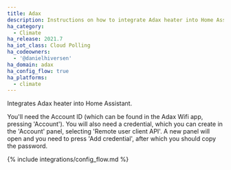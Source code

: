 ```yaml
---
title: Adax
description: Instructions on how to integrate Adax heater into Home Assistant.
ha_category:
  - Climate
ha_release: 2021.7
ha_iot_class: Cloud Polling
ha_codeowners:
  - '@danielhiversen'
ha_domain: adax
ha_config_flow: true
ha_platforms:
  - climate
---
```


Integrates Adax heater into Home Assistant.

You'll need the Account ID (which can be found in the Adax Wifi app, pressing 'Account'). You will also need a credential, which you can create in the 'Account' panel, selecting 'Remote user client API'. A new panel will open and you need to press 'Add credential', after which you should copy the password.

{% include integrations/config_flow.md %}
